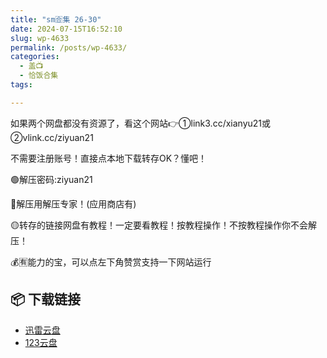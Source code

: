 ```yaml
---
title: "sm🈴集 26-30"
date: 2024-07-15T16:52:10
slug: wp-4633
permalink: /posts/wp-4633/
categories:
  - 盖📺
  - 恰饭合集
tags:

---
```


如果两个网盘都没有资源了，看这个网站👉①link3.cc/xianyu21或②vlink.cc/ziyuan21

不需要注册账号！直接点本地下载转存OK？懂吧！

🟢解压密码:ziyuan21

🔵解压用解压专家！(应用商店有)

🟡转存的链接网盘有教程！一定要看教程！按教程操作！不按教程操作你不会解压！

💰🈶能力的宝，可以点左下角赞赏支持一下网站运行

## 📦 下载链接
- [迅雷云盘](https://blziyuan21.com/pay-download/4633?key=5bc596651b&down_id=0)
- [123云盘](https://blziyuan21.com/pay-download/4633?key=5bc596651b&down_id=1)

